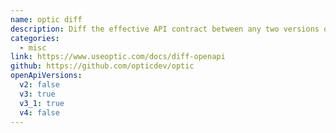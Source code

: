 ```yaml
---
name: optic diff
description: Diff the effective API contract between any two versions of your OpenAPI description. Exit 1 on breaking changes.
categories:
  - misc
link: https://www.useoptic.com/docs/diff-openapi
github: https://github.com/opticdev/optic
openApiVersions:
  v2: false
  v3: true
  v3_1: true
  v4: false
---
```

